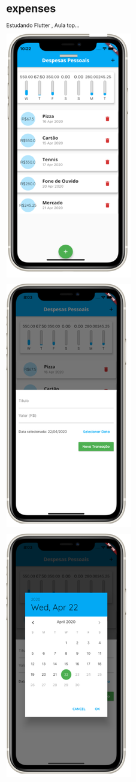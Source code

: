 # expenses

Estudando Flutter , Aula top...


![Screen com modal](https://github.com/lourencokf/expenses/blob/desenv/screen1.png)

![Screen com modal](https://github.com/lourencokf/expenses/blob/desenv/screen2.png)

![Screen com modal](https://github.com/lourencokf/expenses/blob/desenv/screen3.png)



